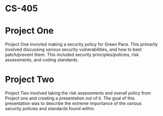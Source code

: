 # CS-405

# Project One
Project One invovled making a security policy for Green Pace.  This primarily involved discussing various security vulnerabilities, and how to best patch/prevent them.  This included security principles/policies, risk assessments, and coding standards.  


# Project Two
Project Two involved taking the risk assessments and overall policy from Project one and creating a presentation out of it.  The goal of this presentation was to describe the extreme importance of the various security policies and standards found within.  
